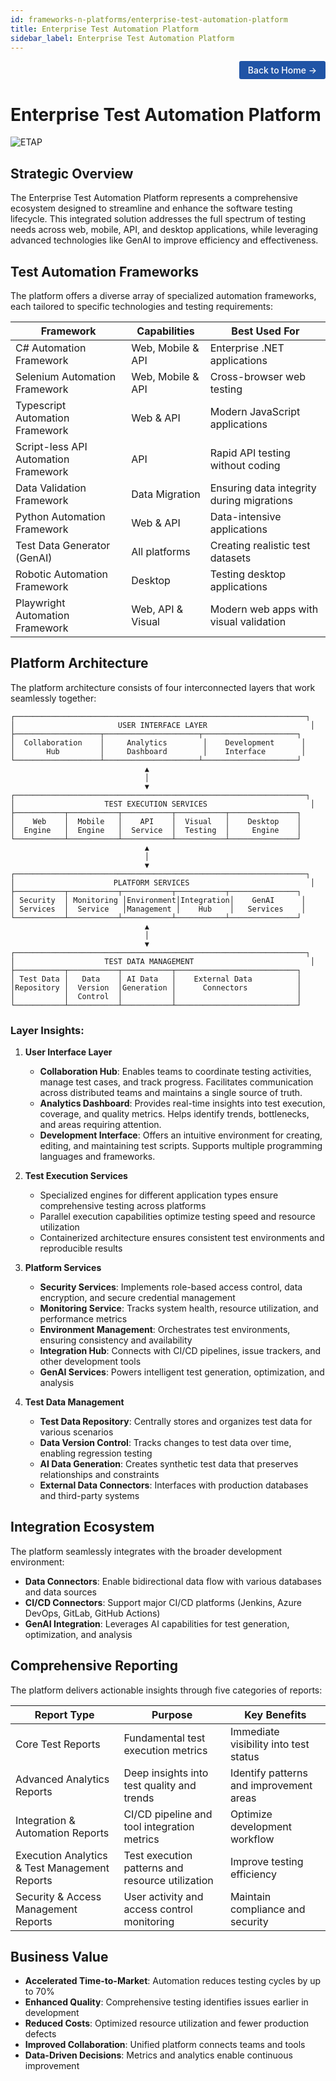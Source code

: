 ```yaml
---
id: frameworks-n-platforms/enterprise-test-automation-platform
title: Enterprise Test Automation Platform
sidebar_label: Enterprise Test Automation Platform
---
```


<div style="text-align: right;">
    <a href="https://kranthib.github.io/tech-pulse/" style="display: inline-block; padding: 6px 14px; background-color: #2054a6; color: white; text-decoration: none; border-radius: 3px; font-size: 14px; font-weight: 500; transition: background-color 0.3s;">Back to Home →</a>
</div>

# Enterprise Test Automation Platform

![ETAP](https://raw.githubusercontent.com/kranthiB/tech-pulse/main/gif/EnterpriseTestAutomationPlatform.gif)

## Strategic Overview

The Enterprise Test Automation Platform represents a comprehensive ecosystem designed to streamline and enhance the software testing lifecycle. This integrated solution addresses the full spectrum of testing needs across web, mobile, API, and desktop applications, while leveraging advanced technologies like GenAI to improve efficiency and effectiveness.

## Test Automation Frameworks

The platform offers a diverse array of specialized automation frameworks, each tailored to specific technologies and testing requirements:

| Framework | Capabilities | Best Used For |
|-----------|-------------|---------------|
| C# Automation Framework | Web, Mobile & API | Enterprise .NET applications |
| Selenium Automation Framework | Web, Mobile & API | Cross-browser web testing |
| Typescript Automation Framework | Web & API | Modern JavaScript applications |
| Script-less API Automation Framework | API | Rapid API testing without coding |
| Data Validation Framework | Data Migration | Ensuring data integrity during migrations |
| Python Automation Framework | Web & API | Data-intensive applications |
| Test Data Generator (GenAI) | All platforms | Creating realistic test datasets |
| Robotic Automation Framework | Desktop | Testing desktop applications |
| Playwright Automation Framework | Web, API & Visual | Modern web apps with visual validation |

## Platform Architecture

The platform architecture consists of four interconnected layers that work seamlessly together:

```
┌─────────────────────────────────────────────────────────────────┐
│                       USER INTERFACE LAYER                       │
├───────────────────┬─────────────────────┬─────────────────────┐
│  Collaboration    │     Analytics        │    Development      │
│       Hub         │     Dashboard        │    Interface        │
└───────────────────┴─────────────────────┴─────────────────────┘
                              ▲
                              │
                              ▼
┌─────────────────────────────────────────────────────────────────┐
│                    TEST EXECUTION SERVICES                       │
├───────────┬───────────┬───────────┬───────────┬───────────────┐
│    Web    │  Mobile   │    API    │  Visual   │    Desktop    │
│  Engine   │  Engine   │  Service  │  Testing  │     Engine    │
└───────────┴───────────┴───────────┴───────────┴───────────────┘
                              ▲
                              │
                              ▼
┌─────────────────────────────────────────────────────────────────┐
│                      PLATFORM SERVICES                           │
├───────────┬───────────┬───────────┬───────────┬───────────────┐
│ Security  │ Monitoring │Environment│Integration│    GenAI      │
│ Services  │  Service   │Management │    Hub    │   Services    │
└───────────┴───────────┴───────────┴───────────┴───────────────┘
                              ▲
                              │
                              ▼
┌─────────────────────────────────────────────────────────────────┐
│                    TEST DATA MANAGEMENT                          │
├───────────┬───────────┬───────────┬───────────────────────────┐
│ Test Data │   Data    │ AI Data   │    External Data          │
│Repository │  Version  │Generation │      Connectors           │
│           │  Control  │           │                           │
└───────────┴───────────┴───────────┴───────────────────────────┘
```

### Layer Insights:

1. **User Interface Layer**
   - **Collaboration Hub**: Enables teams to coordinate testing activities, manage test cases, and track progress. Facilitates communication across distributed teams and maintains a single source of truth.
   - **Analytics Dashboard**: Provides real-time insights into test execution, coverage, and quality metrics. Helps identify trends, bottlenecks, and areas requiring attention.
   - **Development Interface**: Offers an intuitive environment for creating, editing, and maintaining test scripts. Supports multiple programming languages and frameworks.

2. **Test Execution Services**
   - Specialized engines for different application types ensure comprehensive testing across platforms
   - Parallel execution capabilities optimize testing speed and resource utilization
   - Containerized architecture ensures consistent test environments and reproducible results

3. **Platform Services**
   - **Security Services**: Implements role-based access control, data encryption, and secure credential management
   - **Monitoring Service**: Tracks system health, resource utilization, and performance metrics
   - **Environment Management**: Orchestrates test environments, ensuring consistency and availability
   - **Integration Hub**: Connects with CI/CD pipelines, issue trackers, and other development tools
   - **GenAI Services**: Powers intelligent test generation, optimization, and analysis

4. **Test Data Management**
   - **Test Data Repository**: Centrally stores and organizes test data for various scenarios
   - **Data Version Control**: Tracks changes to test data over time, enabling regression testing
   - **AI Data Generation**: Creates synthetic test data that preserves relationships and constraints
   - **External Data Connectors**: Interfaces with production databases and third-party systems

## Integration Ecosystem

The platform seamlessly integrates with the broader development environment:

- **Data Connectors**: Enable bidirectional data flow with various databases and data sources
- **CI/CD Connectors**: Support major CI/CD platforms (Jenkins, Azure DevOps, GitLab, GitHub Actions)
- **GenAI Integration**: Leverages AI capabilities for test generation, optimization, and analysis

## Comprehensive Reporting

The platform delivers actionable insights through five categories of reports:

| Report Type | Purpose | Key Benefits |
|-------------|---------|-------------|
| Core Test Reports | Fundamental test execution metrics | Immediate visibility into test status |
| Advanced Analytics Reports | Deep insights into test quality and trends | Identify patterns and improvement areas |
| Integration & Automation Reports | CI/CD pipeline and tool integration metrics | Optimize development workflow |
| Execution Analytics & Test Management Reports | Test execution patterns and resource utilization | Improve testing efficiency |
| Security & Access Management Reports | User activity and access control monitoring | Maintain compliance and security |

## Business Value

- **Accelerated Time-to-Market**: Automation reduces testing cycles by up to 70%
- **Enhanced Quality**: Comprehensive testing identifies issues earlier in development
- **Reduced Costs**: Optimized resource utilization and fewer production defects
- **Improved Collaboration**: Unified platform connects teams and tools
- **Data-Driven Decisions**: Metrics and analytics enable continuous improvement